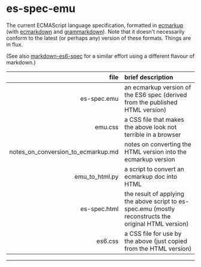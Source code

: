 # es-spec-emu
The current ECMAScript language specification,
formatted in [ecmarkup](https://github.com/bterlson/ecmarkup/)
(with [ecmarkdown](https://github.com/domenic/ecmarkdown)
and [grammarkdown](https://github.com/rbuckton/grammarkdown)).
Note that it doesn't necessarily conform to the latest (or perhaps any) version of these formats.
Things are in flux.

(See also [markdown-es6-spec](https://github.com/DanielRosenwasser/markdown-es6-spec)
for a similar effort using a different flavour of markdown.)

| file           | brief description
|---------------:|:----
|    es-spec.emu | an ecmarkup version of the ES6 spec (derived from the published HTML version)
|        emu.css | a CSS file that makes the above look not terrible in a browser
| notes_on_conversion_to_ecmarkup.md | notes on converting the HTML version into the ecmarkup version
| emu_to_html.py | a script to convert an ecmarkup doc into HTML
|   es-spec.html | the result of applying the above script to es-spec.emu (mostly reconstructs the original HTML version) 
|        es6.css | a CSS file for use by the above (just copied from the HTML version)
-----------------------
